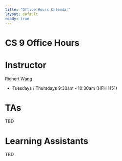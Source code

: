 ```yaml
---
title: "Office Hours Calendar"
layout: default
ready: true
---
```


<h1><strong>CS 9 Office Hours</strong></h1>

# Instructor
Richert Wang

* Tuesdays / Thursdays 9:30am - 10:30am (HFH 1151)

# TAs

TBD

# Learning Assistants

TBD
